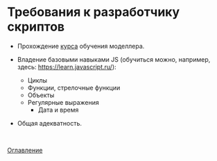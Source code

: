 # Требования к разработчику скриптов

* Прохождение [курса](https://www.youtube.com/playlist?list=PLAQWOaLtueJeH8Ldr-lrFNhWJYmmX7K6s) обучения моделлера.

* Владение базовыми навыками JS (обучиться можно, например, здесь: https://learn.javascript.ru/): 
  * Циклы
  * Функции, стрелочные функции
  * Объекты
  * Регулярные выражения
	* Дата и время

* Общая адекватность.

&nbsp;

[Оглавление](README.md)